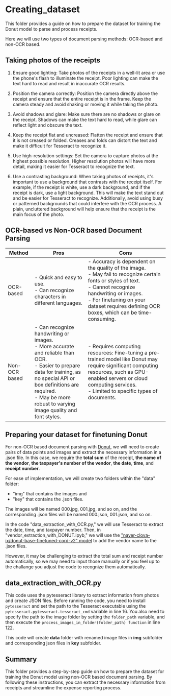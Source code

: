 # Creating_dataset
This folder provides a guide on how to prepare the dataset for training the Donut model to parse and process receipts. 

Here we will use two types of document parsing methods: OCR-based and non-OCR based.

## Taking photos of the receipts

1. Ensure good lighting: Take photos of the receipts in a well-lit area or use the phone's flash to illuminate the receipt. Poor lighting can make the text hard to read and result in inaccurate OCR results.

2. Position the camera correctly: Position the camera directly above the receipt and ensure that the entire receipt is in the frame. Keep the camera steady and avoid shaking or moving it while taking the photo.

3. Avoid shadows and glare: Make sure there are no shadows or glare on the receipt. Shadows can make the text hard to read, while glare can reflect light and obscure the text.

4. Keep the receipt flat and uncreased: Flatten the receipt and ensure that it is not creased or folded. Creases and folds can distort the text and make it difficult for Tesseract to recognize it.

5. Use high-resolution settings: Set the camera to capture photos at the highest possible resolution. Higher resolution photos will have more detail, making it easier for Tesseract to recognize the text.

6. Use a contrasting background: When taking photos of receipts, it's important to use a background that contrasts with the receipt itself. For example, if the receipt is white, use a dark background, and if the receipt is dark, use a light background. This will make the text stand out and be easier for Tesseract to recognize. Additionally, avoid using busy or patterned backgrounds that could interfere with the OCR process. A plain, uncluttered background will help ensure that the receipt is the main focus of the photo.

## OCR-based vs Non-OCR based Document Parsing
| Method        |	Pros                        |	                           Cons |
| ------------- | --------------------------------- | --------------------------------- |
| OCR-based	| - Quick and easy to use.<br>- Can recognize characters in different languages. |	- Accuracy is dependent on the quality of the image.<br>- May fail to recognize certain fonts or styles of text.<br>- Cannot recognize handwriting or images. <br>- For finetuning on your dataset requires defining OCR boxes, which can be time-consuming.|
| Non-OCR based	| - Can recognize handwriting or images.<br>- More accurate and reliable than OCR.<br>- Easier to prepare data for training, as no special API or box definitions are required. <br>- May be more robust to varying image quality and font styles. |	- Requires computing resources: Fine-tuning a pre-trained model like Donut may require significant computing resources, such as GPU-enabled servers or cloud computing services.<br>- Limited to specific types of documents.|

## Preparing your dataset for finetuning **Donut**
For non-OCR based document parsing with [Donut](https://huggingface.co/docs/transformers/model_doc/donut), we will need to create pairs of data points and images and extract the necessary information in a .json file. In this case, we require the **total sum** of the receipt, **the name of the vendor**, **the taxpayer's number of the vendor**, **the date**, **time**, and **receipt number**.

For ease of implementation, we will create two folders within the "data" folder:
- "img" that contains the images and 
- "key" that contains the .json files. 

The images will be named 000.jpg, 001.jpg, and so on, and the corresponding .json files will be named 000.json, 001.json, and so on.

In the code "data_extraction_with_OCR.py," we will use Tesseract to extract the date, time, and taxpayer number. 
Then, in "vendor_extraction_with_DONUT.ipyb," we will use the ["naver-clova-ix/donut-base-finetuned-cord-v2" model](https://huggingface.co/naver-clova-ix/donut-base-finetuned-cord-v2)  to add the vendor name to the .json files. 

However, it may be challenging to extract the total sum and receipt number automatically, so we may need to input those manually or if you feel up to the challange you adjust the code to recognize them automatically.

## data_extraction_with_OCR.py

This code uses the pytesseract library to extract information from photos and create JSON files. Before running the code, you need to install `pytesseract` and set the path to the Tesseract executable using the `pytesseract.pytesseract.tesseract_cmd` variable in line 16. You also need to specify the path to the image folder by setting the `folder_path` variable, and then execute the `process_images_in_folder(folder_path) function` in line 122.

This code will create **data** folder with renamed image files in **img** subfolder and corresponding json files in **key** subfolder.

## Summary
This folder provides a step-by-step guide on how to prepare the dataset for training the Donut model using non-OCR based document parsing. By following these instructions, you can extract the necessary information from receipts and streamline the expense reporting process.
